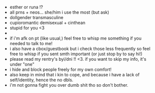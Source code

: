 - esther or runa !?
- all prns + neos... she/him i use the most (but ask)
- dollgender transmasculine
- cupioromantic demisexual + cinthean
- stupid for you <3
- 
- if i'm afk on pt (like usual,) feel free to whisp me something if you needed to talk to me!
- i also have a cbox/guestbook but i check those less frequently so feel free to whisp if you sent smth important (or just stop by to say hi!)
- please read my rentry's byi/dni !! <3. if you want to skip my info, it's under "one"
- i hide and block people freely for my own comfort!
- also keep in mind that i kin to cope, and because i have a lack of self/identity, hence the no dbls.
- i'm not gonna fight you over dumb shit tho so don't bother.
